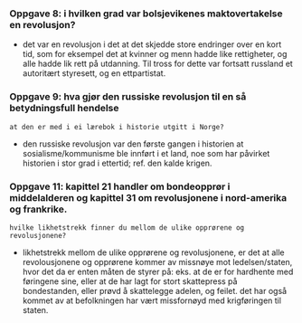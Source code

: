 ### Oppgave 8: i hvilken grad var bolsjevikenes maktovertakelse en revolusjon?
- det var en revolusjon i det at det skjedde store endringer over en kort tid, som for eksempel det at kvinner og menn hadde like
    rettigheter, og alle hadde lik rett på utdanning. Til tross for dette var fortsatt russland et autoritært styresett, og en
    ettpartistat.

### Oppgave 9: hva gjør den russiske revolusjon til en så betydningsfull hendelse
    at den er med i ei lærebok i historie utgitt i Norge?
- den russiske revolusjon var den første gangen i historien at sosialisme/kommunisme ble innført i et land, noe som har påvirket
    historien i stor grad i ettertid; ref. den kalde krigen.

### Oppgave 11: kapittel 21 handler om bondeopprør i middelalderen og kapittel 31 om revolusjonene i nord-amerika og frankrike.
    hvilke likhetstrekk finner du mellom de ulike opprørene og revolusjonene?
- likhetstrekk mellom de ulike opprørene og revolusjonene, er det at alle revolousjonene og opprørene kommer av missnøye mot
    ledelsen/staten, hvor det da er enten måten de styrer på: eks. at de er for hardhente med føringene sine, eller at de
    har lagt for stort skattepress på bondestanden, eller prøvd å skattelegge adelen, og feilet. det har også kommet av at
    befolkningen har vært missfornøyd med krigføringen til staten.
